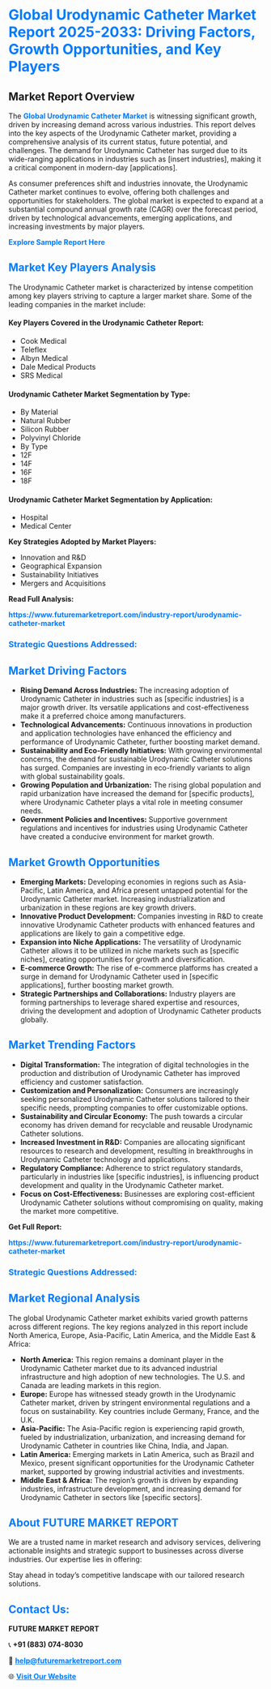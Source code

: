 <h1 style="color: #007BFF;">Global Urodynamic Catheter Market Report 2025-2033: Driving Factors, Growth Opportunities, and Key Players</h1>

<section id="overview">
<h2>Market Report Overview</h2>
<p>The <a href="https://www.futuremarketreport.com/industry-report/urodynamic-catheter-market" style="color: #007BFF; text-decoration: none;"><strong>Global Urodynamic Catheter Market</strong></a> is witnessing significant growth, driven by increasing demand across various industries. This report delves into the key aspects of the Urodynamic Catheter market, providing a comprehensive analysis of its current status, future potential, and challenges. The demand for Urodynamic Catheter has surged due to its wide-ranging applications in industries such as [insert industries], making it a critical component in modern-day [applications].</p>
<p>As consumer preferences shift and industries innovate, the Urodynamic Catheter market continues to evolve, offering both challenges and opportunities for stakeholders. The global market is expected to expand at a substantial compound annual growth rate (CAGR) over the forecast period, driven by technological advancements, emerging applications, and increasing investments by major players.</p>
</section>

<section id="overview">
<p><a href="https://www.futuremarketreport.com/request-sample/reportId=99483" style="color: #007BFF; text-decoration: none;"><strong>Explore Sample Report Here</strong></a></p>
</section>

<section id="key-players">
<h2 style="color: #007BFF;">Market Key Players Analysis</h2>
<p>The Urodynamic Catheter market is characterized by intense competition among key players striving to capture a larger market share. Some of the leading companies in the market include:</p>
<h4>Key Players Covered in the Urodynamic Catheter Report:</h4>
<ul><li>Cook Medical</li><li>Teleflex</li><li>Albyn Medical</li><li>Dale Medical Products</li><li>SRS Medical</li></ul>
<h4>Urodynamic Catheter Market Segmentation by Type:</h4>
<ul><li>By Material</li><li>Natural Rubber</li><li>Silicon Rubber</li><li>Polyvinyl Chloride</li><li>By Type</li><li>12F</li><li>14F</li><li>16F</li><li>18F</li></ul>

<h4>Urodynamic Catheter Market Segmentation by Application:</h4>
<ul><li>Hospital</li><li>Medical Center</li></ul>
<p><strong>Key Strategies Adopted by Market Players:</strong></p>
<ul>
<li>Innovation and R&D</li>
<li>Geographical Expansion</li>
<li>Sustainability Initiatives</li>
<li>Mergers and Acquisitions</li>
</ul>
</section>

<section>
<p><strong>Read Full Analysis: </strong></p><a href="https://www.futuremarketreport.com/industry-report/urodynamic-catheter-market" style="color: #007BFF; text-decoration: none;"><strong>https://www.futuremarketreport.com/industry-report/urodynamic-catheter-market</strong></a>
<h3 style="color: #007BFF;">Strategic Questions Addressed:</h3>
</section>

<section id="driving-factors">
<h2 style="color: #007BFF;">Market Driving Factors</h2>
<ul>
<li><strong>Rising Demand Across Industries:</strong> The increasing adoption of Urodynamic Catheter in industries such as [specific industries] is a major growth driver. Its versatile applications and cost-effectiveness make it a preferred choice among manufacturers.</li>
<li><strong>Technological Advancements:</strong> Continuous innovations in production and application technologies have enhanced the efficiency and performance of Urodynamic Catheter, further boosting market demand.</li>
<li><strong>Sustainability and Eco-Friendly Initiatives:</strong> With growing environmental concerns, the demand for sustainable Urodynamic Catheter solutions has surged. Companies are investing in eco-friendly variants to align with global sustainability goals.</li>
<li><strong>Growing Population and Urbanization:</strong> The rising global population and rapid urbanization have increased the demand for [specific products], where Urodynamic Catheter plays a vital role in meeting consumer needs.</li>
<li><strong>Government Policies and Incentives:</strong> Supportive government regulations and incentives for industries using Urodynamic Catheter have created a conducive environment for market growth.</li>
</ul>
</section>

<section id="growth-opportunities">
<h2 style="color: #007BFF;">Market Growth Opportunities</h2>
<ul>
<li><strong>Emerging Markets:</strong> Developing economies in regions such as Asia-Pacific, Latin America, and Africa present untapped potential for the Urodynamic Catheter market. Increasing industrialization and urbanization in these regions are key growth drivers.</li>
<li><strong>Innovative Product Development:</strong> Companies investing in R&D to create innovative Urodynamic Catheter products with enhanced features and applications are likely to gain a competitive edge.</li>
<li><strong>Expansion into Niche Applications:</strong> The versatility of Urodynamic Catheter allows it to be utilized in niche markets such as [specific niches], creating opportunities for growth and diversification.</li>
<li><strong>E-commerce Growth:</strong> The rise of e-commerce platforms has created a surge in demand for Urodynamic Catheter used in [specific applications], further boosting market growth.</li>
<li><strong>Strategic Partnerships and Collaborations:</strong> Industry players are forming partnerships to leverage shared expertise and resources, driving the development and adoption of Urodynamic Catheter products globally.</li>
</ul>
</section>

<section id="trending-factors">
<h2 style="color: #007BFF;">Market Trending Factors</h2>
<ul>
<li><strong>Digital Transformation:</strong> The integration of digital technologies in the production and distribution of Urodynamic Catheter has improved efficiency and customer satisfaction.</li>
<li><strong>Customization and Personalization:</strong> Consumers are increasingly seeking personalized Urodynamic Catheter solutions tailored to their specific needs, prompting companies to offer customizable options.</li>
<li><strong>Sustainability and Circular Economy:</strong> The push towards a circular economy has driven demand for recyclable and reusable Urodynamic Catheter solutions.</li>
<li><strong>Increased Investment in R&D:</strong> Companies are allocating significant resources to research and development, resulting in breakthroughs in Urodynamic Catheter technology and applications.</li>
<li><strong>Regulatory Compliance:</strong> Adherence to strict regulatory standards, particularly in industries like [specific industries], is influencing product development and quality in the Urodynamic Catheter market.</li>
<li><strong>Focus on Cost-Effectiveness:</strong> Businesses are exploring cost-efficient Urodynamic Catheter solutions without compromising on quality, making the market more competitive.</li>
</ul>
</section>

<section>
<p><strong>Get Full Report: </strong></p><a href="https://www.futuremarketreport.com/industry-report/urodynamic-catheter-market" style="color: #007BFF; text-decoration: none;"><strong>https://www.futuremarketreport.com/industry-report/urodynamic-catheter-market</strong></a>
<h3 style="color: #007BFF;">Strategic Questions Addressed:</h3>
</section>


<section id="regional-analysis">
<h2 style="color: #007BFF;">Market Regional Analysis</h2>
<p>The global Urodynamic Catheter market exhibits varied growth patterns across different regions. The key regions analyzed in this report include North America, Europe, Asia-Pacific, Latin America, and the Middle East & Africa:</p>
<ul>
<li><strong>North America:</strong> This region remains a dominant player in the Urodynamic Catheter market due to its advanced industrial infrastructure and high adoption of new technologies. The U.S. and Canada are leading markets in this region.</li>
<li><strong>Europe:</strong> Europe has witnessed steady growth in the Urodynamic Catheter market, driven by stringent environmental regulations and a focus on sustainability. Key countries include Germany, France, and the U.K.</li>
<li><strong>Asia-Pacific:</strong> The Asia-Pacific region is experiencing rapid growth, fueled by industrialization, urbanization, and increasing demand for Urodynamic Catheter in countries like China, India, and Japan.</li>
<li><strong>Latin America:</strong> Emerging markets in Latin America, such as Brazil and Mexico, present significant opportunities for the Urodynamic Catheter market, supported by growing industrial activities and investments.</li>
<li><strong>Middle East & Africa:</strong> The region’s growth is driven by expanding industries, infrastructure development, and increasing demand for Urodynamic Catheter in sectors like [specific sectors].</li>
</ul>
</section>

<footer>
<h2 style="color: #007BFF;">About FUTURE MARKET REPORT</h2>
<p>We are a trusted name in market research and advisory services, delivering actionable insights and strategic support to businesses across diverse industries. Our expertise lies in offering:</p>

<p>Stay ahead in today’s competitive landscape with our tailored research solutions.</p>

<h2 style="color: #007BFF;">Contact Us:</h2>
<p><strong>FUTURE MARKET REPORT</strong></p>
<p>📞 <strong>+91 (883) 074-8030</strong></p>
<p>📧 <strong><a href="mailto:help@futuremarketreport.com" style="color: #007BFF;">help@futuremarketreport.com</a></strong></p>
<p>🌐 <strong><a href="https://www.futuremarketreport.com/" style="color: #007BFF;">Visit Our Website</a></strong></p>
</footer>